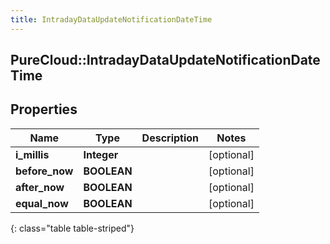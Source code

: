 ```yaml
---
title: IntradayDataUpdateNotificationDateTime
---
```

## PureCloud::IntradayDataUpdateNotificationDateTime

## Properties

|Name | Type | Description | Notes|
|------------ | ------------- | ------------- | -------------|
| **i_millis** | **Integer** |  | [optional] |
| **before_now** | **BOOLEAN** |  | [optional] |
| **after_now** | **BOOLEAN** |  | [optional] |
| **equal_now** | **BOOLEAN** |  | [optional] |
{: class="table table-striped"}


